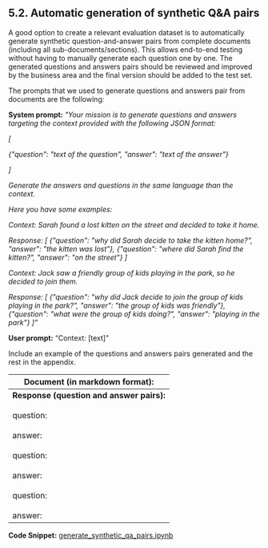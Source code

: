 ## 5.2. Automatic generation of synthetic Q&A pairs

A good option to create a relevant evaluation dataset is to automatically generate synthetic question-and-answer pairs from complete documents (including all sub-documents/sections). This allows end-to-end testing without having to manually generate each question one by one. The generated questions and answers pairs should be reviewed and improved by the business area and the final version should be added to the test set.

The prompts that we used to generate questions and answers pair from documents are the following:

**System prompt:** _"Your mission is to generate questions and answers targeting the context provided with the following JSON format:_

_\[_

_{"question": "text of the question", "answer": "text of the answer"}_

_\]_

_Generate the answers and questions in the same language than the context._

_Here you have some examples:_

_Context: Sarah found a lost kitten on the street and decided to take it home._

_Response:_
_\[_
_{"question": "why did Sarah decide to take the kitten home?", "answer": "the kitten was lost"},_
_{"question": "where did Sarah find the kitten?", "answer": "on the street"}_
_\]_

_Context: Jack saw a friendly group of kids playing in the park, so he decided to join them._

_Response:_
_\[_
_{"question": "why did Jack decide to join the group of kids playing in the park?", "answer": "the group of kids was friendly"},_
_{"question": "what were the group of kids doing?", "answer": "playing in the park"}_
_\]”_

**User prompt:** “Context: \[text\]”

Include an example of the questions and answers pairs generated and the rest in the appendix.

| **Document (in markdown format):** |
| --- |
| **Response (question and answer pairs):**<br><br>question:<br><br>answer:<br><br>question:<br><br>answer:<br><br>question:<br><br>answer: |

**Code Snippet:**
[generate_synthetic_qa_pairs.ipynb](./generate_synthetic_qa_pairs.ipynb)